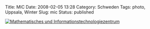 Title: MIC
Date: 2008-02-05 13:28
Category: Schweden
Tags: photo, Uppsala, Winter
Slug: mic
Status: published

[![Mathematisches und
Informationstechnologiezentrum](/pic/skuggljus_s.jpg "Mathematisches und Informationstechnologiezentrum")](/pic/skuggljus_l.jpg)

